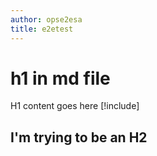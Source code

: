 ```yaml
---
author: opse2esa
title: e2etest
---
```


# h1 in md file
H1 content goes here
[!include[](includes/test.md)]

I'm trying to be an H2
-----------------------------
####
